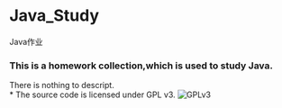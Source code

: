 # Java_Study
 Java作业
  ### This is a homework collection,which is used to study Java.
 There is nothing to descript.  
    * The source code is licensed under GPL v3. 
   ![GPLv3](http://www.gnu.org/graphics/gplv3-or-later.png)

